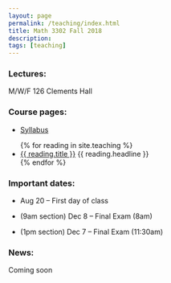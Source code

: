 ```yaml
---
layout: page
permalink: /teaching/index.html
title: Math 3302 Fall 2018
description: 
tags: [teaching]
---
```



### Lectures: 

M/W/F 126 Clements Hall


### Course pages:

* <a href="/assets/math3302_syll.pdf">Syllabus</a>

<ul>
  {% for reading in site.teaching %}
    <li>
      <a href="{{ reading.url }}">{{ reading.title }}</a>
       {{ reading.headline }}
    </li>
  {% endfor %}
</ul>


### Important dates:

* Aug 20 – First day of class

* (9am section) Dec 8 – Final Exam (8am)

* (1pm section) Dec 7 – Final Exam (11:30am)

### News:

Coming soon











